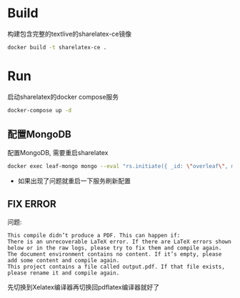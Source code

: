 # Build

构建包含完整的textlive的sharelatex-ce镜像

```bash
docker build -t sharelatex-ce .
```

# Run

启动sharelatex的docker compose服务

```bash
docker-compose up -d
```

## 配置MongoDB

配置MongoDB, 需要重启sharelatex

```bash
docker exec leaf-mongo mongo --eval "rs.initiate({ _id: \"overleaf\", members: [ { _id: 0, host: \"mongo:27017\" } ] })"
```

- 如果出现了问题就重启一下服务刷新配置

## FIX ERROR

问题: 

```
This compile didn’t produce a PDF. This can happen if:
There is an unrecoverable LaTeX error. If there are LaTeX errors shown below or in the raw logs, please try to fix them and compile again.
The document environment contains no content. If it’s empty, please add some content and compile again.
This project contains a file called output.pdf. If that file exists, please rename it and compile again.
```

先切换到Xelatex编译器再切换回pdflatex编译器就好了